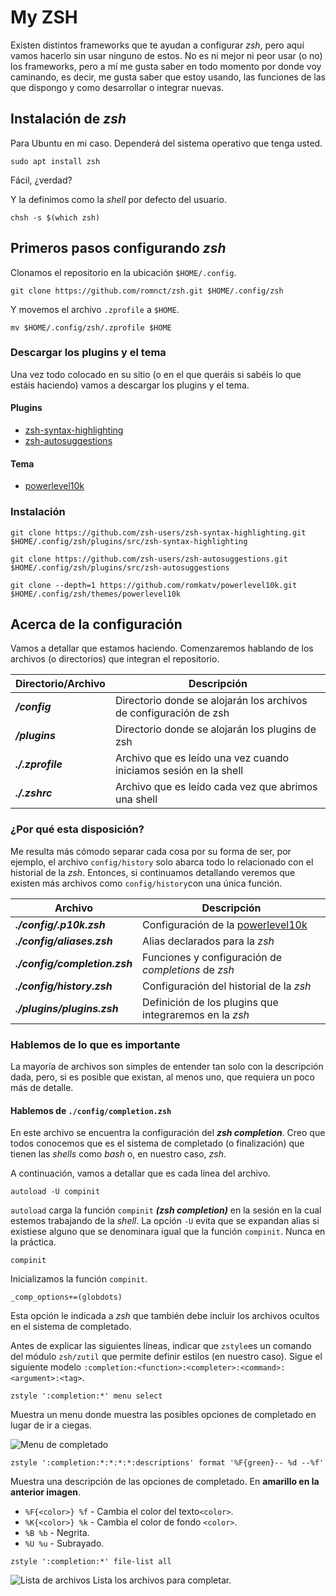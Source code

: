 # My ZSH

Existen distintos frameworks que te ayudan a configurar _zsh_, pero aquí vamos hacerlo sin usar ninguno de estos. No es ni mejor ni peor usar (o no) los frameworks, pero a mí me gusta saber en todo momento por donde voy caminando, es decir, me gusta saber que estoy usando, las funciones de las que dispongo y como desarrollar o integrar nuevas.

## Instalación de _zsh_

Para Ubuntu en mi caso. Dependerá del sistema operativo que tenga usted.

```
sudo apt install zsh
```

Fácil, ¿verdad?

Y la definimos como la _shell_ por defecto del usuario.

```
chsh -s $(which zsh)
```


## Primeros pasos configurando _zsh_

Clonamos el repositorio en la ubicación `$HOME/.config`.

```
git clone https://github.com/romnct/zsh.git $HOME/.config/zsh 
```

Y movemos el archivo `.zprofile` a `$HOME`.

```
mv $HOME/.config/zsh/.zprofile $HOME
```

### Descargar los plugins y el tema

Una vez todo colocado en su sitio (o en el que queráis si sabéis lo que estáis haciendo) vamos a descargar los plugins y el tema.

#### Plugins

- [zsh-syntax-highlighting](https://github.com/zsh-users/zsh-syntax-highlighting)
- [zsh-autosuggestions](https://github.com/zsh-users/zsh-autosuggestions)

#### Tema

- [powerlevel10k](https://github.com/romkatv/powerlevel10k)

### Instalación

```
git clone https://github.com/zsh-users/zsh-syntax-highlighting.git $HOME/.config/zsh/plugins/src/zsh-syntax-highlighting
```

```
git clone https://github.com/zsh-users/zsh-autosuggestions.git $HOME/.config/zsh/plugins/src/zsh-autosuggestions
```

```
git clone --depth=1 https://github.com/romkatv/powerlevel10k.git $HOME/.config/zsh/themes/powerlevel10k
```

## Acerca de la configuración

Vamos a detallar que estamos haciendo. Comenzaremos hablando de los archivos (o directorios) que integran el repositorio.

| Directorio/Archivo | Descripción |
| --- | --- |
| **_/config_** 	| Directorio donde se alojarán los archivos de configuración de zsh |
| **_/plugins_** 	| Directorio donde se alojarán los plugins de zsh |
| **_./.zprofile_** | Archivo que es leído una vez cuando iniciamos sesión en la shell |
| **_./.zshrc_** 		| Archivo que es leído cada vez que abrimos una shell	|

### ¿Por qué esta disposición?

Me resulta más cómodo separar cada cosa por su forma de ser, por ejemplo, el archivo `config/history` solo abarca todo lo relacionado con el historial de la _zsh_. Entonces, si continuamos detallando veremos que existen más archivos como `config/history`con una única función.

| Archivo | Descripción |
| --- | --- |
| **_./config/.p10k.zsh_** 	| Configuración de la [powerlevel10k](https://github.com/romkatv/powerlevel10k) |
| **_./config/aliases.zsh_** 	| Alias declarados para la _zsh_ |
| **_./config/completion.zsh_** | Funciones y configuración de _completions_ de _zsh_ |
| **_./config/history.zsh_** 		| Configuración del historial de la _zsh_	|
| **_./plugins/plugins.zsh_** 		| Definición de los plugins que integraremos en la _zsh_	|

### Hablemos de lo que es importante

La mayoría de archivos son simples de entender tan solo con la descripción dada, pero, si es posible que existan, al menos uno, que requiera un poco más de detalle.

#### Hablemos de `./config/completion.zsh`

En este archivo se encuentra la configuración del _**zsh completion**_. Creo que todos conocemos que es el sistema de completado (o finalización) que tienen las _shells_ como _bash_ o, en nuestro caso, _zsh_. 

A continuación, vamos a detallar que es cada línea del archivo.

```
autoload -U compinit
```

`autoload` carga la función `compinit` _**(zsh completion)**_ en la sesión en la cual estemos trabajando de la _shell_. La opción `-U` evita que se expandan alias si existiese alguno que se denominara igual que la función `compinit`. Nunca en la práctica.

```
compinit
```

Inicializamos la función `compinit`.

```
_comp_options+=(globdots)
```

Esta opción le indicada a _zsh_ que también debe incluir los archivos ocultos en el sistema de completado.

Antes de explicar las siguientes líneas, indicar que `zstyle`es un comando del módulo `zsh/zutil` que permite definir estilos (en nuestro caso). Sigue el siguiente modelo `:completion:<function>:<completer>:<command>:<argument>:<tag>`.

```
zstyle ':completion:*' menu select
```

Muestra un menu donde muestra las posibles opciones de completado en lugar de ir a ciegas.

![Menu de completado](https://imgr.co/cache/img/3e733df6a2c0c39455ae73f3777f4f8c.jpg)
```
zstyle ':completion:*:*:*:*:descriptions' format '%F{green}-- %d --%f'
```

Muestra una descripción de las opciones de completado. En **amarillo en la anterior imagen**.

-   `%F{<color>} %f` - Cambia el color del texto`<color>`.
-   `%K{<color>} %k` - Cambia el color de fondo `<color>`.
-   `%B %b` - Negrita.
-   `%U %u` - Subrayado.

```
zstyle ':completion:*' file-list all
```

![Lista de archivos](https://imgr.co/cache/img/43d88ede6bc136cca929ba23e3dca7a9.jpg)
Lista los archivos para completar.

